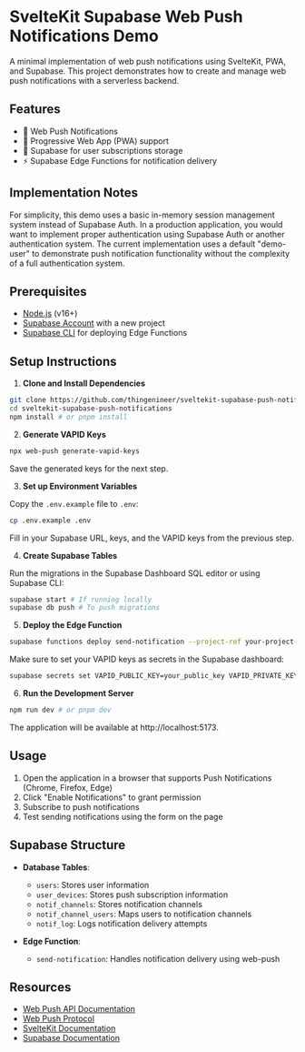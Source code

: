 # SvelteKit Supabase Web Push Notifications Demo

A minimal implementation of web push notifications using SvelteKit, PWA, and Supabase. This project demonstrates how to create and manage web push notifications with a serverless backend.

## Features

- 🔔 Web Push Notifications
- 📱 Progressive Web App (PWA) support
- 🔐 Supabase for user subscriptions storage
- ⚡️ Supabase Edge Functions for notification delivery

## Implementation Notes

For simplicity, this demo uses a basic in-memory session management system instead of Supabase Auth. In a production application, you would want to implement proper authentication using Supabase Auth or another authentication system. The current implementation uses a default "demo-user" to demonstrate push notification functionality without the complexity of a full authentication system.

## Prerequisites

- [Node.js](https://nodejs.org/) (v16+)
- [Supabase Account](https://app.supabase.com/) with a new project
- [Supabase CLI](https://supabase.com/docs/guides/cli) for deploying Edge Functions

## Setup Instructions

1. **Clone and Install Dependencies**

```bash
git clone https://github.com/thingenineer/sveltekit-supabase-push-notifications.git
cd sveltekit-supabase-push-notifications
npm install # or pnpm install
```

2. **Generate VAPID Keys**

```bash
npx web-push generate-vapid-keys
```

Save the generated keys for the next step.

3. **Set up Environment Variables**

Copy the `.env.example` file to `.env`:

```bash
cp .env.example .env
```

Fill in your Supabase URL, keys, and the VAPID keys from the previous step.

4. **Create Supabase Tables**

Run the migrations in the Supabase Dashboard SQL editor or using Supabase CLI:

```bash
supabase start # If running locally
supabase db push # To push migrations
```

5. **Deploy the Edge Function**

```bash
supabase functions deploy send-notification --project-ref your-project-ref
```

Make sure to set your VAPID keys as secrets in the Supabase dashboard:

```bash
supabase secrets set VAPID_PUBLIC_KEY=your_public_key VAPID_PRIVATE_KEY=your_private_key --project-ref your-project-ref
```

6. **Run the Development Server**

```bash
npm run dev # or pnpm dev
```

The application will be available at http://localhost:5173.

## Usage

1. Open the application in a browser that supports Push Notifications (Chrome, Firefox, Edge)
2. Click "Enable Notifications" to grant permission
3. Subscribe to push notifications
4. Test sending notifications using the form on the page

## Supabase Structure

- **Database Tables**:

  - `users`: Stores user information
  - `user_devices`: Stores push subscription information
  - `notif_channels`: Stores notification channels
  - `notif_channel_users`: Maps users to notification channels
  - `notif_log`: Logs notification delivery attempts

- **Edge Function**:
  - `send-notification`: Handles notification delivery using web-push

## Resources

- [Web Push API Documentation](https://developer.mozilla.org/en-US/docs/Web/API/Push_API)
- [Web Push Protocol](https://web.dev/articles/push-notifications-web-push-protocol)
- [SvelteKit Documentation](https://kit.svelte.dev/docs)
- [Supabase Documentation](https://supabase.com/docs/guides/getting-started/quickstarts/sveltekit)
